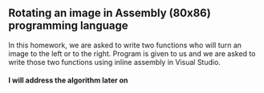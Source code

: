 ## Rotating an image in Assembly (80x86) programming language

In this homework, we are asked to write two functions who will turn an image to the left or to the right. Program is given to us and we are asked to write those two functions using inline assembly in Visual Studio.


#### I will address the algorithm later on

